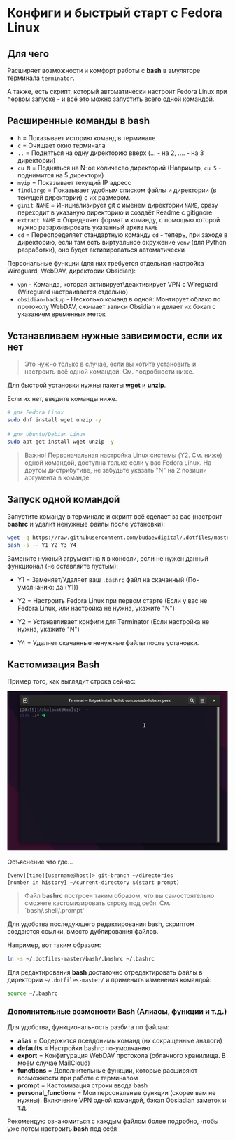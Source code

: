 # Конфиги и быстрый старт с Fedora Linux

## Для чего

Расширяет возможности и комфорт работы с **bash** в эмуляторе терминала `terminator`.

А также, есть скрипт, который автоматически настроит Fedora Linux при первом запуске - и всё это можно запустить всего одной командой. 

## Расширенные команды в bash

- `h` = Показывает историю команд в терминале
- `с` = Очищает окно терминала
- `..` = Подняться на одну директорию вверх (... - на 2, .... - на 3 директории)
- `cu N` = Подняться на N-ое количесво директорий (Например, `cu 5` - поднимится на 5 директори)
- `myip` = Показывает текущий IP адресс
- `findlarge` = Показывает удобным списком файлы и директории (в текущей директории) с их размером. 
- `ginit NAME` = Инициализирует git с именем директории `NAME`, сразу переходит в указаную директорию и создаёт Readme с gitignore
- `extract NAME` = Определяет формат и команду, с помощью которой нужно разархивировать указанный архив `NAME`
- `cd` = Переопределяет стандартную команду `cd` - теперь, при заходе в директорию, если там есть виртуальное окружение `venv` (для Python разработки), оно будет активироваться автоматически

Персональные функции (для них требуется отдельная настройка Wireguard, WebDAV, директории Obsidian):
- `vpn` - Команда, которая активирует\деактивирует VPN с Wireguard (Wireguard настраивается отдельно)
- `obsidian-backup` - Несколько команд в одной: Монтирует облако по протоколу WebDAV, сжимает записи Obsidian и делает их бэкап с указанием временных меток

##  Устанавливаем нужные зависимости, если их нет

> Это нужно только в случае, если вы хотите установить и настроить всё одной командой. См. подробности ниже.

Для быстрой установки нужны пакеты **wget** и **unzip**. 

Если их нет, введите команды ниже.

```bash
# для Fedora Linux
sudo dnf install wget unzip -y

# для Ubuntu/Debian Linux
sudo apt-get install wget unzip -y
```
> Важно! Первоначальная настройка Linux системы (Y2. См. ниже) одной командой, доступна только если у вас Fedora Linux. На другом дистрибутиве, не забудьте указать "N" на 2 позиции аргумента в команде.


## Запуск одной командой

Запустите команду в терминале и скрипт всё сделает за вас (настроит **bashrc** и удалит ненужные файлы после установки):

```bash
wget -q https://raw.githubusercontent.com/budaevdigital/.dotfiles/master/install-linux.sh -O - | \
bash -s -- Y1 Y2 Y3 Y4

```

Замените нужный агрумент на `N` в консоли, если не нужен данный функционал (не оставляйте пустым):

- Y1 = Заменяет/Удаляет ваш `.bashrс` файл на скачанный (По-умолчанию: да (Y1))

- Y2 = Настроить Fedora Linux при первом старте (Если у вас не Fedora Linux, или настройка не нужна, укажите "N")

- Y2 = Устанавливает конфиги для Terminator (Если настройка не нужна, укажите "N")

- Y4 = Удаляет скачанные ненужные файлы после установки.


## Кастомизация Bash

Пример того, как выглядит строка сейчас:

![Bash Promt](_assets/screencast.gif)

Объяснение что где...
```text
[venv][time][username@host]> git-branch ~/directories
[number in history] ~/current-directory $(start prompt)
```

> Файл **bashrc** построен таким образом, что вы самостоятельно сможете кастомизировать строку под себя. См. `bash/.shell/.prompt'

Для удобства последующего редактирования bash, скриптом создаются ссылки, вместо дублирования файлов. 

Например, вот таким образом:
```bash
ln -s ~/.dotfiles-master/bash/.bashrc ~/.bashrc
```

Для редактирования **bash** достаточно отредактировать файлы в директории `~/.dotfiles-master/` и применить изменения командой:

```bash
source ~/.bashrc
```

### Дополнительные возмоности Bash (Алиасы, функции и т.д.)

Для удобства, функциональность разбита по файлам:
- **alias** = Содержится псевдонимы команд (их сокращенные аналоги)
- **defaults** = Настройки bashrc по-умолчанию
- **export** = Конфигурация WebDAV протокола (облачного хранилища. В моём случае MailCloud)
- **functions** = Дополнительные функции, которые расширяют возможности при работе с терминалом
- **prompt** = Кастомизация строки ввода bash
- **personal_functions** = Мои персональные функции (скорее вам не нужны). Включение VPN одной командой, бэкап Obsiadian заметок и т.д.

Рекомендую ознакомиться с каждым файлом более подробно, чтобы уже потом настроить **bash** под себя

